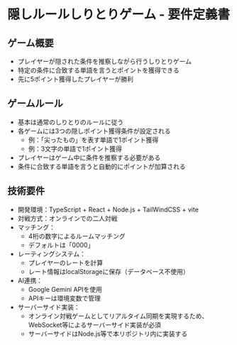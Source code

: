 # 隠しルールしりとりゲーム - 要件定義書

## ゲーム概要
- プレイヤーが隠された条件を推察しながら行うしりとりゲーム
- 特定の条件に合致する単語を言うとポイントを獲得できる
- 先に5ポイント獲得したプレイヤーが勝利

## ゲームルール
- 基本は通常のしりとりのルールに従う
- 各ゲームには3つの隠しポイント獲得条件が設定される
  - 例：「尖ったもの」を表す単語で1ポイント獲得
  - 例：3文字の単語で1ポイント獲得
- プレイヤーはゲーム中に条件を推察する必要がある
- 条件に合致する単語を言うと自動的にポイントが加算される

## 技術要件
- 開発環境：TypeScript + React + Node.js + TailWindCSS + vite
- 対戦方式：オンラインでの二人対戦
- マッチング：
  - 4桁の数字によるルームマッチング
  - デフォルトは「0000」
- レーティングシステム：
  - プレイヤーのレートを計算
  - レート情報はlocalStorageに保存（データベース不使用）
- AI連携：
  - Google Gemini APIを使用
  - APIキーは環境変数で管理
- サーバーサイド実装：
  - オンライン対戦ゲームとしてリアルタイム同期を実現するため、WebSocket等によるサーバーサイド実装が必須
  - サーバーサイドはNode.js等で本リポジトリ内に実装する